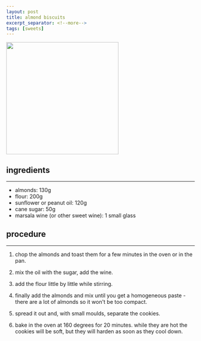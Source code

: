 ```yaml
---
layout: post
title: almond biscuits
excerpt_separator: <!--more-->
tags: [sweets]
---
```


 <img src="../../../images/almond-biscuits-square.jpeg" width="300">

<!--more-->

## ingredients
---

- almonds: 130g
- flour: 200g 
- sunflower or peanut oil: 120g
- cane sugar: 50g
- marsala wine (or other sweet wine): 1 small glass

## procedure
---

1. chop the almonds and toast them for a few minutes in the oven or in the pan.
   
2. mix the oil with the sugar, add the wine.
   
3. add the flour little by little while stirring.
   
4. finally add the almonds and mix until you get a homogeneous paste - there are a lot of almonds so it won't be too compact. 
   
5. spread it out and, with small moulds, separate the cookies.
   
6. bake in the oven at 160 degrees for 20 minutes. while they are hot the cookies will be soft, but they will harden as soon as they cool down.
